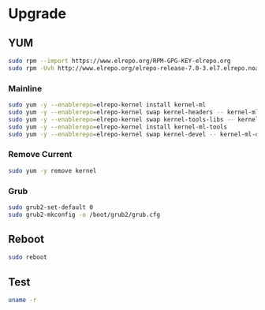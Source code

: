 # Upgrade

## YUM

```sh
sudo rpm --import https://www.elrepo.org/RPM-GPG-KEY-elrepo.org
sudo rpm -Uvh http://www.elrepo.org/elrepo-release-7.0-3.el7.elrepo.noarch.rpm
```

### Mainline

```sh
sudo yum -y --enablerepo=elrepo-kernel install kernel-ml
sudo yum -y --enablerepo=elrepo-kernel swap kernel-headers -- kernel-ml-headers
sudo yum -y --enablerepo=elrepo-kernel swap kernel-tools-libs -- kernel-ml-tools-libs
sudo yum -y --enablerepo=elrepo-kernel install kernel-ml-tools
sudo yum -y --enablerepo=elrepo-kernel swap kernel-devel -- kernel-ml-devel
```

### Remove Current

```sh
sudo yum -y remove kernel
```

### Grub

```sh
sudo grub2-set-default 0
sudo grub2-mkconfig -o /boot/grub2/grub.cfg
```

## Reboot

```sh
sudo reboot
```

## Test

```sh
uname -r
```

